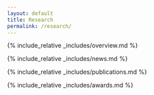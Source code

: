 ```yaml
---
layout: default
title: Research
permalink: /research/
---
```


{% include_relative _includes/overview.md %}

{% include_relative _includes/news.md %}

{% include_relative _includes/publications.md %}

{% include_relative _includes/awards.md %}